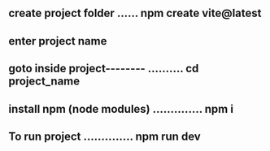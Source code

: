 create project folder
......
npm create vite@latest
----------------------------
enter project name
---------------------
goto inside project--------
..........
cd project_name
---------------------------
install npm (node modules)
..............
npm i
---------------------------
To run project 
..............
npm run dev
----------------------------
